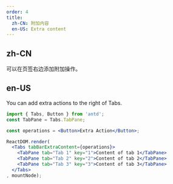 ```yaml
---
order: 4
title:
  zh-CN: 附加内容
  en-US: Extra content
---
```


## zh-CN

可以在页签右边添加附加操作。

## en-US

You can add extra actions to the right of Tabs.


````jsx
import { Tabs, Button } from 'antd';
const TabPane = Tabs.TabPane;

const operations = <Button>Extra Action</Button>;

ReactDOM.render(
  <Tabs tabBarExtraContent={operations}>
    <TabPane tab="Tab 1" key="1">Content of tab 1</TabPane>
    <TabPane tab="Tab 2" key="2">Content of tab 2</TabPane>
    <TabPane tab="Tab 3" key="3">Content of tab 3</TabPane>
  </Tabs>
, mountNode);
````
